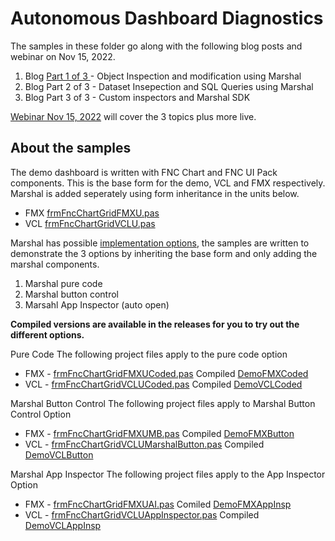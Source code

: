 # Autonomous Dashboard Diagnostics

The samples in these folder go along with the following blog posts and webinar on Nov 15, 2022.

1. Blog [Part 1 of 3 ](https://www.tmssoftware.com/site/blog.asp?post=1005) - Object Inspection and modification using Marshal
2. Blog Part 2 of 3 - Dataset Insepection and SQL Queries using Marshal
3. Blog Part 3 of 3 - Custom inspectors and Marshal SDK

[Webinar Nov 15, 2022](https://www.tmssoftware.com/site/tmswebacademy.asp?id=145)  will cover the 3 topics plus more live.

## About the samples

The demo dashboard is written with FNC Chart and FNC UI Pack components. This is the base form for the demo, VCL and FMX respectively.  Marshal is added seperately using form inheritance in the units below.

* FMX [frmFncChartGridFMXU.pas](https://github.com/SwiftExpat/RunTime-ToolKit/blob/main/Samples/FNCChart/WebinarFMX/frmFncChartGridFMXU.pas)
* VCL [frmFncChartGridVCLU.pas](https://github.com/SwiftExpat/RunTime-ToolKit/blob/main/Samples/FNCChart/WebinarVCL/frmFncChartGridVCLU.pas)

Marshal has possible [implementation options](https://swiftexpat.com/marshal/marshal-implementation-options.html), the samples are written to demonstrate the 3 options by inheriting the base form and only adding the marshal components.

1. Marshal pure code
2. Marshal button control
3. Marsahl App Inspector (auto open)

**Compiled versions are available in the releases for you to try out the different options.**

Pure Code
The following project files apply to the pure code option

* FMX - [frmFncChartGridFMXUCoded.pas](https://github.com/SwiftExpat/RunTime-ToolKit/blob/main/Samples/FNCChart/WebinarFMX/frmFncChartGridFMXUCoded.pas) Compiled [DemoFMXCoded](https://github.com/SwiftExpat/RunTime-ToolKit/releases/download/SeptBlog/FncChartFMXMarshalCoded.exe)
* VCL - [frmFncChartGridVCLUCoded.pas](https://github.com/SwiftExpat/RunTime-ToolKit/blob/main/Samples/FNCChart/WebinarVCL/frmFncChartGridVCLUCoded.pas) Compiled [DemoVCLCoded](https://github.com/SwiftExpat/RunTime-ToolKit/releases/download/SeptBlog/FNChartVCLMarshalCoded.exe)

Marshal Button Control
The following project files apply to Marshal Button Control Option

* FMX - [frmFncChartGridFMXUMB.pas](https://github.com/SwiftExpat/RunTime-ToolKit/blob/main/Samples/FNCChart/WebinarFMX/frmFncChartGridFMXUMB.pas) Compiled [DemoFMXButton](https://github.com/SwiftExpat/RunTime-ToolKit/releases/download/SeptBlog/FncChartFMXMarshalButton.exe)
* VCL - [frmFncChartGridVCLUMarshalButton.pas](https://github.com/SwiftExpat/RunTime-ToolKit/blob/main/Samples/FNCChart/WebinarVCL/frmFncChartGridVCLUMarshalButton.pas) Compiled [DemoVCLButton](https://github.com/SwiftExpat/RunTime-ToolKit/releases/download/SeptBlog/FNChartVCLMarshalButton.exe)

Marshal App Inspector
The following project files apply to the App Inspector Option

* FMX - [frmFncChartGridFMXUAI.pas](https://github.com/SwiftExpat/RunTime-ToolKit/blob/main/Samples/FNCChart/WebinarFMX/frmFncChartGridFMXUAI.pas) Comiled [DemoFMXAppInsp](https://github.com/SwiftExpat/RunTime-ToolKit/releases/download/SeptBlog/FncChartFMXAppInspector.exe)
* VCL - [frmFncChartGridVCLUAppInspector.pas](https://github.com/SwiftExpat/RunTime-ToolKit/blob/main/Samples/FNCChart/WebinarVCL/frmFncChartGridVCLUAppInspector.pas) Compiled [DemoVCLAppInsp](https://github.com/SwiftExpat/RunTime-ToolKit/releases/download/SeptBlog/FNChartVCLAppInspector.exe)
